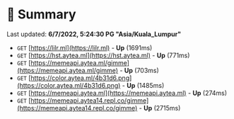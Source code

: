 # 📖 Summary
Last updated: **6/7/2022, 5:24:30 PG "Asia/Kuala_Lumpur"**

- `GET` [https://lilr.ml](https://lilr.ml) - **Up** (1691ms)
- `GET` [https://hst.aytea.ml](https://hst.aytea.ml) - **Up** (771ms)
- `GET` [https://memeapi.aytea.ml/gimme](https://memeapi.aytea.ml/gimme) - **Up** (703ms)
- `GET` [https://color.aytea.ml/4b31d6.png](https://color.aytea.ml/4b31d6.png) - **Up** (1485ms)
- `GET` [https://memeapi.aytea.ml](https://memeapi.aytea.ml) - **Up** (274ms)
- `GET` [https://memeapi.aytea14.repl.co/gimme](https://memeapi.aytea14.repl.co/gimme) - **Up** (2715ms)
